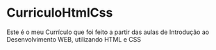 # CurriculoHtmlCss
Este é o meu Currículo que foi feito a partir das aulas de Introdução ao Desenvolvimento WEB, utilizando HTML e CSS
